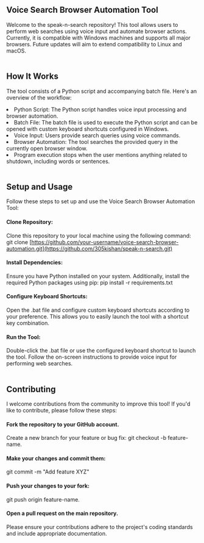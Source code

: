 ## Voice Search Browser Automation Tool
Welcome to the speak-n-search repository! This tool allows users to perform web searches using voice input and automate browser actions. Currently, it is compatible with Windows machines and supports all major browsers. Future updates will aim to extend compatibility to Linux and macOS.
<br>
<br>

## How It Works
The tool consists of a Python script and accompanying batch file. Here's an overview of the workflow:
<li>Python Script: The Python script handles voice input processing and browser automation.
<li>Batch File: The batch file is used to execute the Python script and can be opened with custom keyboard shortcuts configured in Windows.
<li>Voice Input: Users provide search queries using voice commands.
<li>Browser Automation: The tool searches the provided query in the currently open browser window.
<li>Program execution stops when the user mentions anything related to shutdown, including words or sentences.
<br>
<br>

## Setup and Usage
Follow these steps to set up and use the Voice Search Browser Automation Tool:
<br>
#### Clone Repository: 
Clone this repository to your local machine using the following command:
git clone [https://github.com/your-username/voice-search-browser-automation.git](https://github.com/305kishan/speak-n-search.git)
<br>
#### Install Dependencies: 
Ensure you have Python installed on your system. Additionally, install the required Python packages using pip:
pip install -r requirements.txt
<br>
#### Configure Keyboard Shortcuts: 
Open the .bat file and configure custom keyboard shortcuts according to your preference. This allows you to easily launch the tool with a shortcut key combination.
<br>
#### Run the Tool: 
Double-click the .bat file or use the configured keyboard shortcut to launch the tool. Follow the on-screen instructions to provide voice input for performing web searches.
<br>
<br>
## Contributing
I welcome contributions from the community to improve this tool! If you'd like to contribute, please follow these steps:
<br>
#### Fork the repository to your GitHub account.
Create a new branch for your feature or bug fix: git checkout -b feature-name.
<br>
#### Make your changes and commit them: 
git commit -m "Add feature XYZ"
<br>
#### Push your changes to your fork: 
git push origin feature-name.
<br>
#### Open a pull request on the main repository.
Please ensure your contributions adhere to the project's coding standards and include appropriate documentation.
<br>
<br>
